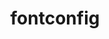 ---
title: "fontconfig"
layout: cache
categories: [package, v0.18.1]
meta: {"versions": ["2.13.94"], "compilers": ["gcc@=7.5.0"], "oss": ["ubuntu18.04"], "platforms": ["linux"], "targets": ["x86_64"], "stacks": ["data-vis-sdk", "root"], "num_specs": 1, "num_specs_by_stack": {"root": 1, "data-vis-sdk": 1}}
spec_details: [{"hash": "ewl52ntglwzsolud76n3nawqczt5mvvw", "compiler": "gcc@=7.5.0", "versions": ["2.13.94"], "os": "ubuntu18.04", "platform": "linux", "target": "x86_64", "variants": [], "stacks": ["root", "data-vis-sdk"], "size": "-", "tarball": "https://binaries.spack.io/v0.18.1/build_cache/linux-ubuntu18.04-x86_64/gcc-7.5.0/fontconfig-2.13.94/linux-ubuntu18.04-x86_64-gcc-7.5.0-fontconfig-2.13.94-ewl52ntglwzsolud76n3nawqczt5mvvw.spack"}]
---